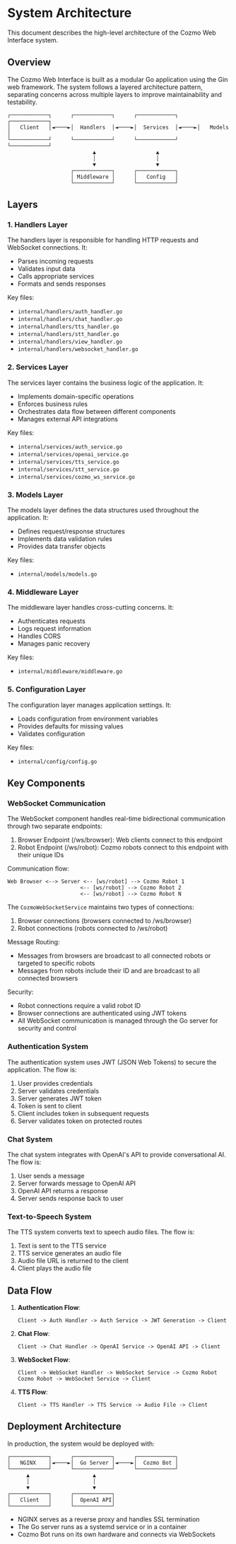 # System Architecture

This document describes the high-level architecture of the Cozmo Web Interface system.

## Overview

The Cozmo Web Interface is built as a modular Go application using the Gin web framework. The system follows a layered architecture pattern, separating concerns across multiple layers to improve maintainability and testability.

```
┌────────────┐      ┌────────────┐      ┌────────────┐      ┌────────────┐
│   Client   │◄────►│  Handlers  │◄────►│  Services  │◄────►│   Models   │
└────────────┘      └────────────┘      └────────────┘      └────────────┘
                           ▲                   ▲
                           │                   │
                           ▼                   ▼
                    ┌────────────┐      ┌────────────┐
                    │ Middleware │      │   Config   │
                    └────────────┘      └────────────┘
```

## Layers

### 1. Handlers Layer

The handlers layer is responsible for handling HTTP requests and WebSocket connections. It:
- Parses incoming requests
- Validates input data
- Calls appropriate services
- Formats and sends responses

Key files:
- `internal/handlers/auth_handler.go`
- `internal/handlers/chat_handler.go`
- `internal/handlers/tts_handler.go`
- `internal/handlers/stt_handler.go`
- `internal/handlers/view_handler.go`
- `internal/handlers/websocket_handler.go`

### 2. Services Layer

The services layer contains the business logic of the application. It:
- Implements domain-specific operations
- Enforces business rules
- Orchestrates data flow between different components
- Manages external API integrations

Key files:
- `internal/services/auth_service.go`
- `internal/services/openai_service.go`
- `internal/services/tts_service.go`
- `internal/services/stt_service.go`
- `internal/services/cozmo_ws_service.go`

### 3. Models Layer

The models layer defines the data structures used throughout the application. It:
- Defines request/response structures
- Implements data validation rules
- Provides data transfer objects

Key files:
- `internal/models/models.go`

### 4. Middleware Layer

The middleware layer handles cross-cutting concerns. It:
- Authenticates requests
- Logs request information
- Handles CORS
- Manages panic recovery

Key files:
- `internal/middleware/middleware.go`

### 5. Configuration Layer

The configuration layer manages application settings. It:
- Loads configuration from environment variables
- Provides defaults for missing values
- Validates configuration

Key files:
- `internal/config/config.go`

## Key Components

### WebSocket Communication

The WebSocket component handles real-time bidirectional communication through two separate endpoints:

1. Browser Endpoint (/ws/browser): Web clients connect to this endpoint
2. Robot Endpoint (/ws/robot): Cozmo robots connect to this endpoint with their unique IDs

Communication flow:
```
Web Browser <--> Server <-- [ws/robot] --> Cozmo Robot 1
                       <-- [ws/robot] --> Cozmo Robot 2
                       <-- [ws/robot] --> Cozmo Robot N
```

The `CozmoWebSocketService` maintains two types of connections:
1. Browser connections (browsers connected to /ws/browser)
2. Robot connections (robots connected to /ws/robot)

Message Routing:
- Messages from browsers are broadcast to all connected robots or targeted to specific robots
- Messages from robots include their ID and are broadcast to all connected browsers

Security:
- Robot connections require a valid robot ID
- Browser connections are authenticated using JWT tokens
- All WebSocket communication is managed through the Go server for security and control

### Authentication System

The authentication system uses JWT (JSON Web Tokens) to secure the application. The flow is:

1. User provides credentials
2. Server validates credentials
3. Server generates JWT token
4. Token is sent to client
5. Client includes token in subsequent requests
6. Server validates token on protected routes

### Chat System

The chat system integrates with OpenAI's API to provide conversational AI. The flow is:

1. User sends a message
2. Server forwards message to OpenAI API
3. OpenAI API returns a response
4. Server sends response back to user

### Text-to-Speech System

The TTS system converts text to speech audio files. The flow is:

1. Text is sent to the TTS service
2. TTS service generates an audio file
3. Audio file URL is returned to the client
4. Client plays the audio file

## Data Flow

1. **Authentication Flow**:
   ```
   Client -> Auth Handler -> Auth Service -> JWT Generation -> Client
   ```

2. **Chat Flow**:
   ```
   Client -> Chat Handler -> OpenAI Service -> OpenAI API -> Client
   ```

3. **WebSocket Flow**:
   ```
   Client -> WebSocket Handler -> WebSocket Service -> Cozmo Robot
   Cozmo Robot -> WebSocket Service -> Client
   ```

4. **TTS Flow**:
   ```
   Client -> TTS Handler -> TTS Service -> Audio File -> Client
   ```

## Deployment Architecture

In production, the system would be deployed with:

```
┌────────────┐      ┌────────────┐      ┌────────────┐
│   NGINX    │◄────►│  Go Server │◄────►│  Cozmo Bot │
└────────────┘      └────────────┘      └────────────┘
      ▲                    ▲
      │                    │
      ▼                    ▼
┌────────────┐      ┌────────────┐
│   Client   │      │  OpenAI API│
└────────────┘      └────────────┘
```

- NGINX serves as a reverse proxy and handles SSL termination
- The Go server runs as a systemd service or in a container
- Cozmo Bot runs on its own hardware and connects via WebSockets
